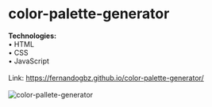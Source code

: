 # color-palette-generator

<strong>Technologies:</strong>
<br>
• HTML
<br>
• CSS
<br>
• JavaScript
<br>
<br>
Link: https://fernandogbz.github.io/color-palette-generator/
<br>
<br>
![color-pallete-generator](https://user-images.githubusercontent.com/112293116/218329897-7d2f3a6e-70a0-4be0-8095-f2e7d4b1b560.png)
